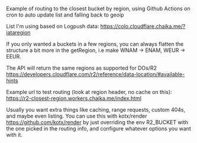 Example of routing to the closest bucket by region, using Github Actions on cron to auto update list and falling back to geoip

List I'm using based on Logpush data: https://colo.cloudflare.chaika.me/?iataregion

If you only wanted a buckets in  a few regions, you can always flatten the structure a bit more in the getRegion, i.e make WNAM -> ENAM, WEUR -> EEUR.

The API will return the same regions as supported for DOs/R2  https://developers.cloudflare.com/r2/reference/data-location/#available-hints


Example url to test routing (look at region header, no cache on this): https://r2-closest-region.workers.chaika.me/index.html

Usually you want extra things like caching, range requests, custom 404s, and maybe even listing. You can use this with kotx/render https://github.com/kotx/render by just overriding the env R2_BUCKET with the one picked in the routing info, and configure whatever options you want with it. 
